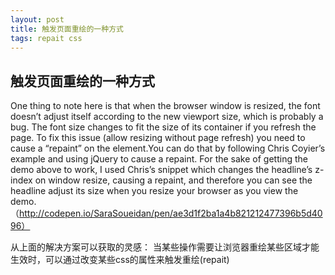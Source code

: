 ```yaml
---
layout: post
title: 触发页面重绘的一种方式 
tags: repait css
---
```


## 触发页面重绘的一种方式  

One thing to note here is that when the browser window is resized, the font doesn’t adjust itself according to the new viewport size, which is probably a bug. The font size changes to fit the size of its container if you refresh the page. To fix this issue (allow resizing without page refresh) you need to cause a “repaint” on the element.You can do that by following Chris Coyier’s example and using jQuery to cause a repaint. For the sake of getting the demo above to work, I used Chris’s snippet which changes the headline’s z-index on window resize, causing a repaint, and therefore you can see the headline adjust its size when you resize your browser as you view the demo.
（http://codepen.io/SaraSoueidan/pen/ae3d1f2ba1a4b821212477396b5d4096）

从上面的解决方案可以获取的灵感：
当某些操作需要让浏览器重绘某些区域才能生效时，可以通过改变某些css的属性来触发重绘(repait)

